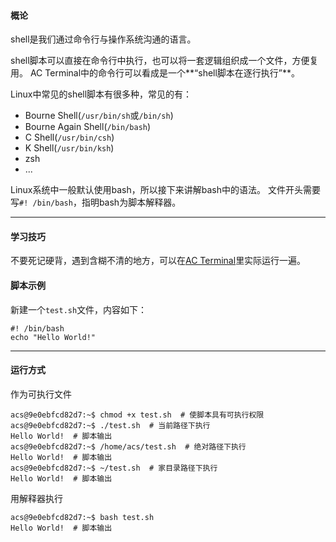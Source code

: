#### 概论

shell是我们通过命令行与操作系统沟通的语言。

shell脚本可以直接在命令行中执行，也可以将一套逻辑组织成一个文件，方便复用。
AC Terminal中的命令行可以看成是一个**“shell脚本在逐行执行”**。

Linux中常见的shell脚本有很多种，常见的有：

- Bourne Shell(`/usr/bin/sh`或`/bin/sh`)
- Bourne Again Shell(`/bin/bash`)
- C Shell(`/usr/bin/csh`)
- K Shell(`/usr/bin/ksh`)
- zsh
- ...

Linux系统中一般默认使用bash，所以接下来讲解bash中的语法。
文件开头需要写`#! /bin/bash`，指明bash为脚本解释器。

***

#### 学习技巧

不要死记硬背，遇到含糊不清的地方，可以在[AC Terminal](https://www.acwing.com/file_system/file/content/whole/index/content/2543025/)里实际运行一遍。

#### 脚本示例

新建一个`test.sh`文件，内容如下：
```
#! /bin/bash
echo "Hello World!"
```

***

#### 运行方式

作为可执行文件
```
acs@9e0ebfcd82d7:~$ chmod +x test.sh  # 使脚本具有可执行权限
acs@9e0ebfcd82d7:~$ ./test.sh  # 当前路径下执行
Hello World!  # 脚本输出
acs@9e0ebfcd82d7:~$ /home/acs/test.sh  # 绝对路径下执行
Hello World!  # 脚本输出
acs@9e0ebfcd82d7:~$ ~/test.sh  # 家目录路径下执行
Hello World!  # 脚本输出
```

用解释器执行
```
acs@9e0ebfcd82d7:~$ bash test.sh
Hello World!  # 脚本输出
```